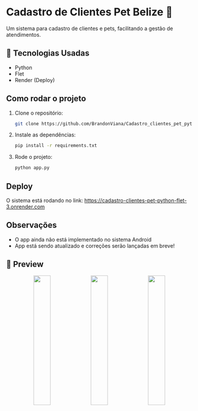 # Cadastro de Clientes Pet Belize 🐾

Um sistema para cadastro de clientes e pets, facilitando a gestão de atendimentos.

## 🚀 Tecnologias Usadas
- Python
- Flet
- Render (Deploy)

## Como rodar o projeto
1. Clone o repositório:  
   ```sh
   git clone https://github.com/BrandonViana/Cadastro_clientes_pet_python_flet
2. Instale as dependências:
    ```sh
    pip install -r requirements.txt
3. Rode o projeto:
    ```sh
    python app.py

## Deploy
O sistema está rodando no link:
https://cadastro-clientes-pet-python-flet-3.onrender.com

## Observações
- O app ainda não está implementado no sistema Android
- App está sendo atualizado e correções serão lançadas em breve!

## 📸 Preview  

<p align="center">
  <img src="Pagina principal.png" width="30%">
  <img src="Menu.png" width="30%">
  <img src="Histórico.png" width="30%">
</p>
